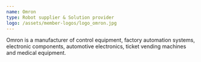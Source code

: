 ```yaml
---
name: Omron
type: Robot supplier & Solution provider
logo: /assets/member-logos/logo_omron.jpg
---
```

Omron is a manufacturer of control equipment, factory automation systems, electronic components, automotive electronics, ticket vending machines and medical equipment.